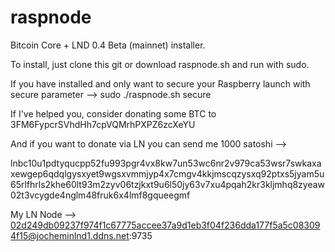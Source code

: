 # raspnode
Bitcoin Core + LND 0.4 Beta (mainnet) installer. 

To install, just clone this git or download raspnode.sh and run with sudo. 

If you have installed and only want to secure your Raspberry launch with secure parameter --> sudo ./raspnode.sh secure

If I've helped you, consider donating some BTC to 3FM6FypcrSVhdHh7cpVQMrhPXPZ6zcXeYU

And if you want to donate via LN you can send me 1000 satoshi -->

lnbc10u1pdtyqucpp52fu993pgr4vx8kw7un53wc6nr2v979ca53wsr7swkaxaxewgep6qdqlgysxyet9wgsxvmmjyp4x7cmgv4kkjmscqzysxq92ptxs5jyam5u65rlfhrls2khe60lt93m2zyv06tzjkxt9u6l50jy63v7xu4pqah2kr3kljmhq8zyeaw02t3vcygde4nglm48fruk6x4lmf8gqueegmf


My LN Node --> 02d249db09237f974f1c67775accee37a9d1eb3f04f236dda177f5a5c083094f15@jocheminlnd1.ddns.net:9735
